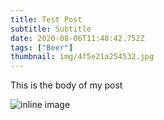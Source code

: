 ```yaml
---
title: Test Post
subtitle: Subtitle
date: 2020-08-06T11:48:42.752Z
tags: ["Beer"]
thumbnail: img/4f5e21a254532.jpg
---
```

This is the body of my post

![](img/92d82c11cbf3e6eea7c31ade1ed9dc48.png "inline image")